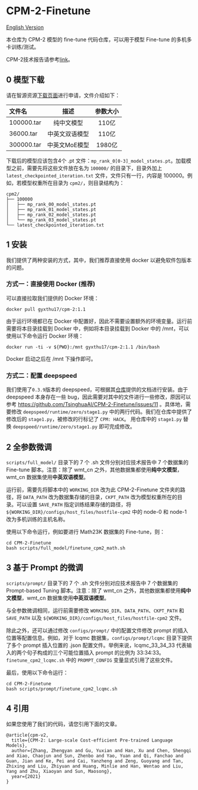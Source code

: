 # CPM-2-Finetune

[English Version](https://github.com/TsinghuaAI/CPM-2-Finetune/blob/master/README_en.md)

本仓库为 CPM-2 模型的 fine-tune 代码仓库，可以用于模型 Fine-tune 的多机多卡训练/测试。

CPM-2技术报告请参考[link](https://arxiv.org/abs/2106.10715)。


## 0 模型下载

请在智源资源[下载页面](https://resource.wudaoai.cn/home?ind=2&name=WuDao%20WenYuan&id=1394901846484627456)进行申请，文件介绍如下：

| 文件名 | 描述 | 参数大小 |
| :-----| :----: | :----: |
| 100000.tar | 纯中文模型 | 110亿 |
| 36000.tar | 中英文双语模型 | 110亿 |
| 300000.tar | 中英文MoE模型 | 1980亿 |

下载后的模型应该包含4个 .pt 文件：`mp_rank_0[0-3]_model_states.pt`。加载模型之前，需要先将这些文件放在名为 `100000/` 的目录下，目录外加上 `latest_checkpointed_iteration.txt` 文件，文件只有一行，内容是 100000。例如，若模型权重所在目录为 `cpm2/`，则目录结构为：

```
cpm2/
├── 100000
│   ├── mp_rank_00_model_states.pt
│   ├── mp_rank_01_model_states.pt
│   ├── mp_rank_02_model_states.pt
│   └── mp_rank_03_model_states.pt
└── latest_checkpointed_iteration.txt
```

## 1 安装
我们提供了两种安装的方式，其中，我们推荐直接使用 docker 以避免软件包版本的问题。

### 方式一：直接使用 Docker (推荐)
可以直接拉取我们提供的 Docker 环境：

```[bash]
docker pull gyxthu17/cpm-2:1.1
```

由于运行环境都已在 Docker 中配置好，因此不需要设置额外的环境变量。运行前需要将本目录挂载到 Docker 中，例如将本目录挂载到 Docker 中的 /mnt，可以使用以下命令运行 Docker 环境：
```[bash]
docker run -ti -v ${PWD}:/mnt gyxthu17/cpm-2:1.1 /bin/bash
```
Docker 启动之后在 /mnt 下操作即可。

### 方式二：配置 deepspeed

我们使用了`0.3.9`版本的 deepspeed，可根据其[仓库](https://github.com/microsoft/DeepSpeed/releases/tag/v0.3.9)提供的文档进行安装。由于 deepspeed 本身存在一些 bug，因此需要对其中的文件进行一些修改，原因可以参考 https://github.com/TsinghuaAI/CPM-2-Finetune/issues/11 。具体地，需要修改 `deepspeed/runtime/zero/stage1.py` 中的两行代码。我们在仓库中提供了修改后的 `stage1.py`，被修改的行标记了 `CPM: HACK`。 用仓库中的 `stage1.py` 替换 `deepspeed/runtime/zero/stage1.py` 即可完成修改。

## 2 全参数微调

`scripts/full_model/` 目录下的 7 个 .sh 文件分别对应技术报告中 7 个数据集的 Fine-tune 脚本。注意：除了 wmt_cn 之外，其他数据集都使用**纯中文模型**，wmt_cn 数据集使用**中英双语模型**。

运行前，需要先将脚本中的 `WORKING_DIR` 改为此 CPM-2-Finetune 文件夹的路径，将 `DATA_PATH` 改为数据集存储的目录，`CKPT_PATH` 改为模型权重所在的目录。可以设置 `SAVE_PATH` 指定训练结果存储的路径，将 `${WORKING_DIR}/configs/host_files/hostfile-cpm2` 中的 node-0 和 node-1 改为多机训练的主机名称。

使用以下命令运行，例如要进行 Math23K 数据集的 Fine-tune，则：

```[bash]
cd CPM-2-Finetune
bash scripts/full_model/finetune_cpm2_math.sh
```

## 3 基于 Prompt 的微调

`scripts/prompt/` 目录下的 7 个 .sh 文件分别对应技术报告中 7 个数据集的 Prompt-based Tuning 脚本。注意：除了 wmt_cn 之外，其他数据集都使用**纯中文模型**，wmt_cn 数据集使用**中英双语模型**。

与全参数微调相同，运行前需要修改 `WORKING_DIR`、`DATA_PATH`、`CKPT_PATH` 和 `SAVE_PATH` 以及 `${WORKING_DIR}/configs/host_files/hostfile-cpm2` 文件。

除此之外，还可以通过修改 `configs/prompt/` 中的配置文件修改 prompt 的插入位置等配置信息。例如，对于 lcqmc 数据集，`configs/prompt/lcqmc` 目录下提供了多个 prompt 插入位置的 .json 配置文件。举例来说，lcqmc_33_34_33 代表输入的两个句子构成的三个可能位置插入 prompt 的比例为 33:34:33。`finetune_cpm2_lcqmc.sh` 中的 `PROMPT_CONFIG` 变量显式引用了这些文件。

最后，使用以下命令运行：

```[bash]
cd CPM-2-Finetune
bash scripts/prompt/finetune_cpm2_lcqmc.sh
```

## 4 引用

如果您使用了我们的代码，请您引用下面的文章。

```
@article{cpm-v2,
  title={CPM-2: Large-scale Cost-efficient Pre-trained Language Models},
  author={Zhang, Zhengyan and Gu, Yuxian and Han, Xu and Chen, Shengqi and Xiao, Chaojun and Sun, Zhenbo and Yao, Yuan and Qi, Fanchao and Guan, Jian and Ke, Pei and Cai, Yanzheng and Zeng, Guoyang and Tan, Zhixing and Liu, Zhiyuan and Huang, Minlie and Han, Wentao and Liu, Yang and Zhu, Xiaoyan and Sun, Maosong},
  year={2021}
}
```

